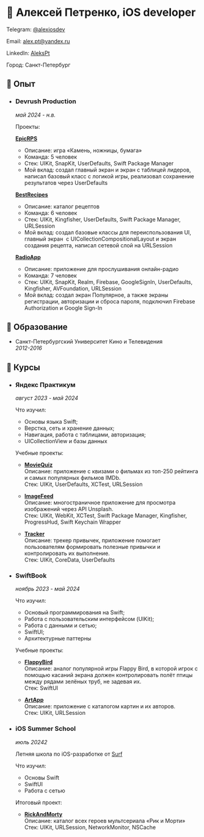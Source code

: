 # 👋 Алексей Петренко, iOS developer #
Telegram: [@alexiosdev](https://t.me/alexiosdev)​

Email: alex.pt@yandex.ru

LinkedIn: [AleksPt](https://www.linkedin.com/in/alekspt/)​

Город: Санкт-Петербург

## 📌 Опыт ##
+ ### Devrush Production ###
  *май 2024 - н.в.*

  Проекты:
  
  [**EpicRPS**](https://github.com/AleksPt/EpicRPS)
  + Описание: игра «Камень, ножницы, бумага»
  + Команда: 5 человек
  + Стек: UIKit, SnapKit, UserDefaults, Swift Package Manager
  + Мой вклад: создал главный экран и экран с таблицей лидеров, написал базовый класс с логикой игры, реализовал сохранение результатов через UserDefaults

  [**BestRecipes**](https://github.com/AleksPt/BestRecipes)
  + Описание: каталог рецептов
  + Команда: 6 человек
  + Стек: UIKit, Kingfisher, UserDefaults, Swift Package Manager, URLSession
  + Мой вклад: создал базовые классы для переиспользования UI, главный экран  c UICollectionCompositionalLayout и экран создания рецепта, написал сетевой слой на URLSession

  [**RadioApp**](https://github.com/AleksPt/RadioApp)
  + Описание: приложение для прослушивания онлайн-радио
  + Команда: 7 человек
  + Стек: UIKit, SnapKit, Realm, Firebase, GoogleSignIn, UserDefaults, Kingfisher, AVFoundation, URLSession
  + Мой вклад: создал экран Популярное, а также экраны регистрации, авторизации и сброса пароля, подключил Firebase Authorization и Google Sign-In

## 📌 Образование ##

+ Санкт-Петербургский Университет Кино и Телевидения\
  *2012-2016*

## 📌 Курсы ##

+ ### Яндекс Практикум ###
  *август 2023 - май 2024*

  Что изучил:
  + Основы языка Swift;
  + Верстка, сеть и хранение данных;
  + Навигация, работа с таблицами, авторизация;
  + UICollectionView и базы данных
 
  Учебные проекты:
  + [**MovieQuiz**](https://github.com/AleksPt/MovieQuiz)\
    Описание: приложение с квизами о фильмах из топ-250 рейтинга и самых популярных фильмов IMDb.\
    Стек: UIKit, UserDefaults, XCTest, URLSession

  + [**ImageFeed**](https://github.com/AleksPt/ImageFeed)\
    Описание: многостраничное приложение для просмотра изображений через API Unsplash.\
    Стек: UIKit, WebKit, XCTest, Swift Package Manager, Kingfisher, ProgressHud, Swift Keychain Wrapper

  + [**Tracker**](https://github.com/AleksPt/Tracker)\
    Описание: трекер привычек, приложение помогает пользователям формировать полезные привычки и контролировать их выполнение.\
    Стек: UIKit, CoreData, UserDefaults

+ ### SwiftBook ###
  *ноябрь 2023 - май 2024*

  Что изучил:
  + Основый программирования на Swift;
  + Работа с пользовательским интерфейсом (UIKit);
  + Работа с данными и сетью;
  + SwiftUI;
  + Архитектурные паттерны
  
  Учебные проекты:
  + [**FlappyBird**](https://github.com/AleksPt/FlappyBird)\
    Описание: аналог популярной игры Flappy Bird, в которой игрок с помощью касаний экрана должен контролировать полёт птицы между рядами зелёных труб, не задевая их.\
    Стек: SwiftUI

  + [**ArtApp**](https://github.com/AleksPt/ArtApp)\
    Описание: приложение с каталогом картин и их авторов.\
    Стек: UIKit, URLSession

+ ### iOS Summer School ###
  *июль 20242*

  Летняя школа по iOS-разработке от [Surf](https://career.habr.com/companies/surf)

  Что изучил:
  + Основы Swift
  + SwiftUI
  + Работа с сетью
 
  Итоговый проект:
  + [**RickAndMorty**](https://github.com/AleksPt/RickAndMorty)\
    Описание: каталог всех героев мультсериала «Рик и Морти»\
    Стек: UIKit, URLSession, NetworkMonitor, NSCache
